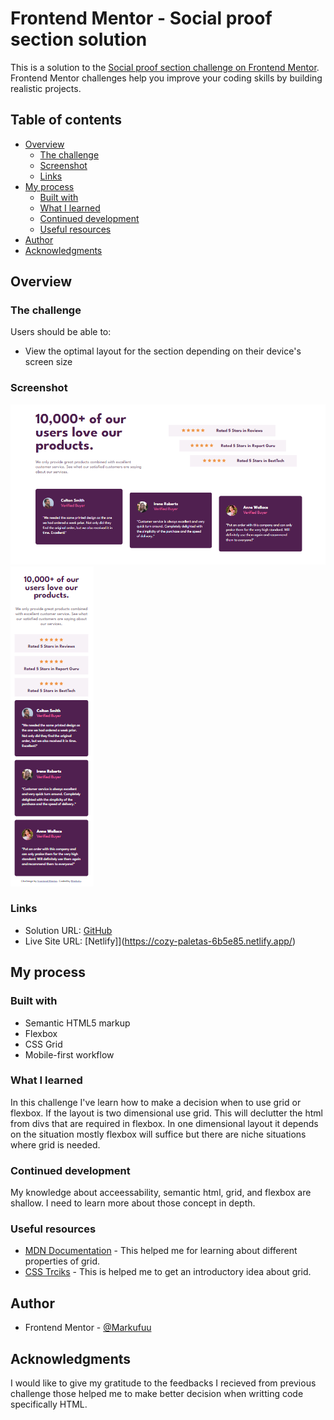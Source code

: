 # Frontend Mentor - Social proof section solution

This is a solution to the [Social proof section challenge on Frontend Mentor](https://www.frontendmentor.io/challenges/social-proof-section-6e0qTv_bA). Frontend Mentor challenges help you improve your coding skills by building realistic projects. 

## Table of contents

- [Overview](#overview)
  - [The challenge](#the-challenge)
  - [Screenshot](#screenshot)
  - [Links](#links)
- [My process](#my-process)
  - [Built with](#built-with)
  - [What I learned](#what-i-learned)
  - [Continued development](#continued-development)
  - [Useful resources](#useful-resources)
- [Author](#author)
- [Acknowledgments](#acknowledgments)

## Overview

### The challenge

Users should be able to:

- View the optimal layout for the section depending on their device's screen size

### Screenshot

![Desktop](./Screenshots/Desktop.PNG)
![Mobile](./Screenshots/Mobile.PNG)

### Links

- Solution URL: [GitHub](https://github.com/MrkDchvz/Front-end-mentor-solutions/tree/master/social-proof-section-master)
- Live Site URL: [Netlify]](https://cozy-paletas-6b5e85.netlify.app/)

## My process

### Built with

- Semantic HTML5 markup
- Flexbox
- CSS Grid
- Mobile-first workflow



### What I learned
In this challenge I've learn how to make a decision when to use grid or flexbox. If the layout is two dimensional use grid. This will declutter the html from divs that are required in flexbox.
In one dimensional layout it depends on the situation mostly flexbox will suffice but there are niche situations where grid is needed. 

### Continued development
My knowledge about acceessability, semantic html, grid, and flexbox are shallow. I need to learn more about those concept in depth. 

### Useful resources

- [MDN Documentation](https://developer.mozilla.org/en-US/) - This helped me for learning about different properties of grid. 
- [CSS Trciks](https://css-tricks.com/snippets/css/complete-guide-grid/#aa-basics-browser-support) - This is helped me to get an introductory idea about grid. 


## Author

- Frontend Mentor - [@Markufuu](https://www.frontendmentor.io/profile/Markufuu)


## Acknowledgments

I would like to give my gratitude to the feedbacks I recieved from previous challenge those helped me to make better decision when writting code specifically HTML. 